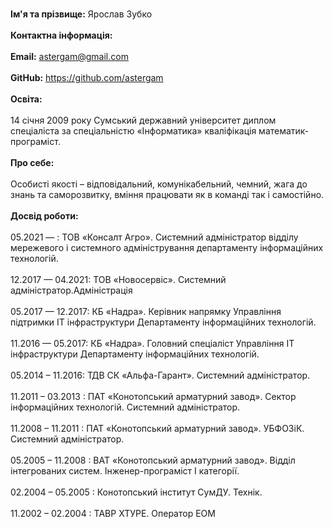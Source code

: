 <br><b>Ім'я та прізвище:</b> Ярослав Зубко</br>
<br><b>Контактна інформація:</b></br>
<br><b>Email:</b> astergam@gmail.com</br>
<br><b>GitHub:</b> https://github.com/astergam</br>
<br><b>Освіта:</b></br>
<br>14 січня 2009 року Сумський державний університет диплом спеціаліста за спеціальністю «Інформатика» кваліфікація математик-програміст.</br>
<br><b>Про себе:</b></br>
<br>Особисті якості – відповідальний, комунікабельний, чемний, жага до знань та саморозвитку, вміння працювати як в команді так і самостійно.</br>
<br><b>Досвід роботи:</b></br>
<br>05.2021 — : ТОВ «Консалт Агро». Системний адміністратор відділу мережевого і системного адміністрування департаменту інформаційних технологій.</br>
<br>12.2017 — 04.2021: ТОВ «Новосервіс». Системний адміністратор.Адміністрація</br>
<br>05.2017 — 12.2017: КБ «Надра». Керівник напрямку Управління підтримки IT інфраструктури Департаменту інформаційних технологій.</br>
<br>11.2016 — 05.2017: КБ «Надра». Головний спеціаліст Управління IT інфраструктури Департаменту інформаційних технологій.</br>
<br>05.2014 – 11.2016: ТДВ СК «Альфа-Гарант». Системний адміністратор.</br>
<br>11.2011 – 03.2013 : ПАТ «Конотопський арматурний завод». Сектор інформаційних технологій. Системний адміністратор.</br>
<br>11.2008 – 11.2011 : ПАТ «Конотопський арматурний завод». УБФОЗіК. Системний адміністратор.</br>
<br>05.2005 – 11.2008 : ВАТ «Конотопський арматурний завод». Відділ інтегрованих систем. Інженер-програміст І категорії.</br>
<br>02.2004 – 05.2005 :  Конотопський інститут СумДУ. Технік.</br>
<br>11.2002 – 02.2004 :  ТАВР ХТУРЕ. Оператор ЕОМ</br>
